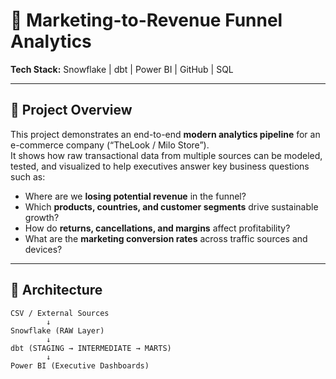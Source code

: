 # 🚀 Marketing-to-Revenue Funnel Analytics  
**Tech Stack:** Snowflake | dbt | Power BI | GitHub | SQL  

---

## 🧭 Project Overview
This project demonstrates an end-to-end **modern analytics pipeline** for an e-commerce company (“TheLook / Milo Store”).  
It shows how raw transactional data from multiple sources can be modeled, tested, and visualized to help executives answer key business questions such as:

- Where are we **losing potential revenue** in the funnel?  
- Which **products, countries, and customer segments** drive sustainable growth?  
- How do **returns, cancellations, and margins** affect profitability?  
- What are the **marketing conversion rates** across traffic sources and devices?

---

## 🧱 Architecture
```text
CSV / External Sources
        ↓
Snowflake (RAW Layer)
        ↓
dbt (STAGING → INTERMEDIATE → MARTS)
        ↓
Power BI (Executive Dashboards)

